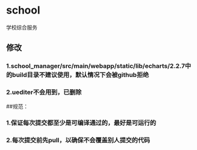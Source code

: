 # school
学校综合服务

## 修改
### 1.school_manager/src/main/webapp/static/lib/echarts/2.2.7中的build目录不建议使用，默认情况下会被github拒绝
### 2.uediter不会用到，已删除

##规范：
### 1.保证每次提交都至少是可编译通过的，最好是可运行的
### 2.每次提交前先pull，以确保不会覆盖别人提交的代码